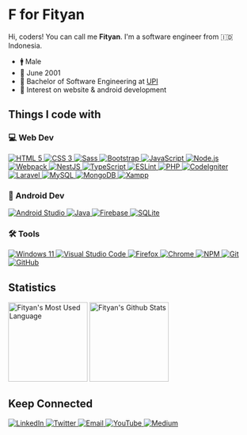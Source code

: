 #  F for Fityan

Hi, coders! You can call me **Fityan**. I'm a software engineer from 🇮🇩 Indonesia.

- 🚹 Male
- 🎂 June 2001
- 🏫 Bachelor of Software Engineering at [UPI](https://www.upi.edu)
- 🚀 Interest on website & android development

## Things I code with

### 💻 Web Dev

<p>
  <a href="https://html.spec.whatwg.org">
    <img alt="HTML 5" src="https://img.shields.io/badge/-HTML_5-E34F26?style=flat-square&logo=html5&logoColor=white" />
  </a>
  <a href="https://www.w3.org/TR/CSS">
    <img alt="CSS 3" src="https://img.shields.io/badge/-CSS_3-046cb6?style=flat-square&logo=CSS3&logoColor=white" />
  </a>
  <a href="https://www.sassnet.com">
    <img alt="Sass" src="https://img.shields.io/badge/-Sass-CC6699?style=flat-square&logo=sass&logoColor=white" />
  </a>
  <a href="https://getbootstrap.com">
    <img alt="Bootstrap" src="https://img.shields.io/badge/-Bootstrap-8612fb?style=flat-square&logo=bootstrap&logoColor=white" />
  </a>
  <a href="https://www.ecma-international.org/publications-and-standards/standards/ecma-262">
    <img alt="JavaScript" src="https://img.shields.io/badge/-JavaScript-ceb42e?style=flat-square&logo=javascript&logoColor=white" />
  </a>
  <a href="https://nodejs.org">
    <img alt="Node.js" src="https://img.shields.io/badge/-Node.js-43853d?style=flat-square&logo=Node.js&logoColor=white" />
  </a>
  <a href="https://webpack.js.org">
    <img alt="Webpack" src="https://img.shields.io/badge/-Webpack-5299c7?style=flat-square&logo=webpack&logoColor=white" />
  </a>
  <a href="https://nestjs.com">
    <img alt="NestJS" src="https://img.shields.io/badge/-NestJS-ea2845?style=flat-square&logo=nestjs&logoColor=white" />
  </a>
  <a href="https://www.typescriptlang.org">
    <img alt="TypeScript" src="https://img.shields.io/badge/-TypeScript-007ACC?style=flat-square&logo=typescript&logoColor=white" />
  </a>
  <a href="https://eslint.org">
    <img alt="ESLint" src="https://img.shields.io/badge/-ESLint-4a2ec4?style=flat-square&logo=eslint&logoColor=white" />
  </a>
  <a href="https://www.php.net">
    <img alt="PHP" src="https://img.shields.io/badge/-PHP-4f5b93?style=flat-square&logo=php&logoColor=white" />
  </a>
  <a href="https://codeigniter.com">
    <img alt="CodeIgniter" src="https://img.shields.io/badge/-CodeIgniter-dd4814?style=flat-square&logo=codeigniter&logoColor=white" />
  </a>
  <a href="https://laravel.com">
    <img alt="Laravel" src="https://img.shields.io/badge/-Laravel-white?style=flat-square&logo=laravel" />
  </a>
  <a href="https://www.mysql.com">
    <img alt="MySQL" src="https://img.shields.io/badge/-MySQL-015b81?style=flat-square&logo=mysql&logoColor=white" />
  </a>
  <a href="https://www.mongodb.com">
    <img alt="MongoDB" src="https://img.shields.io/badge/-MongoDB-43853d?style=flat-square&logo=mongodb&logoColor=white" />
  </a>
  <a href="https://www.apachefriends.org">
    <img alt="Xampp" src="https://img.shields.io/badge/-Xampp-ffffff?style=flat-square&logo=xampp" />
  </a>
</p>

### 📱 Android Dev

<p>
  <a href="https://developer.android.com/studio">
    <img alt="Android Studio" src="https://img.shields.io/badge/-Android_Studio-43853d?style=flat-square&logo=android&logoColor=white" />
  </a>
  <a href="https://www.java.com">
    <img alt="Java" src="https://img.shields.io/badge/-Java-00788d?style=flat-square&logo=java&logoColor=white" />
  </a>
  <a href="https://firebase.google.com">
    <img alt="Firebase" src="https://img.shields.io/badge/-Firebase-f4800a?style=flat-square&logo=firebase&logoColor=white" />
  </a>
  <a href="https://www.sqlite.org">
    <img alt="SQLite" src="https://img.shields.io/badge/-SQLite-0f7ec8?style=flat-square&logo=sqlite&logoColor=white" />
  </a>
</p>

### 🛠️ Tools

<p>
  <a href="https://www.microsoft.com/windows">
    <img alt="Windows 11" src="https://img.shields.io/badge/-Windows_11-215dd1?style=flat-square&logo=windows&logoColor=white" />
  </a>
  <a href="https://code.visualstudio.com">
    <img alt="Visual Studio Code" src="https://img.shields.io/badge/-VS_Code-215dd1?style=flat-square&logo=visualstudiocode&logoColor=white" />
  </a>
  <a href="https://www.mozilla.org/firefox">
    <img alt="Firefox" src="https://img.shields.io/badge/-Firefox-7b59f0?style=flat-square&logo=firefox&logoColor=white" />
  </a>
  <a href="https://www.google.com/chrome">
    <img alt="Chrome" src="https://img.shields.io/badge/-Chrome-4d8cf4?style=flat-square&logo=googlechrome&logoColor=white" />
  </a>
  <a href="https://www.npmjs.com">
    <img alt="NPM" src="https://img.shields.io/badge/-NPM-CB3837?style=flat-square&logo=npm&logoColor=white" />
  </a>
  <a href="https://git-scm.com">
    <img alt="Git" src="https://img.shields.io/badge/-Git-F05032?style=flat-square&logo=git&logoColor=white" />
  </a>
  <a href="https://github.com">
    <img alt="GitHub" src="https://img.shields.io/badge/-GitHub-161b22?style=flat-square&logo=github&logoColor=white" />
  </a>
</p>

## Statistics

<p>
  <img src="https://github-readme-stats.vercel.app/api/top-langs/?username=fityannugroho&layout=compact&hide_border=true&theme=tokyonight" alt="Fityan's Most Used Language" height="160"/>
  <img src="https://github-readme-stats.vercel.app/api?username=fityannugroho&show_icons=true&hide_border=true&theme=tokyonight" alt="Fityan's Github Stats" height=160"/>
</p>


## Keep Connected

<a href="https://www.linkedin.com/in/fityannugroho" target="_blank">
  <img alt="LinkedIn" src="https://img.shields.io/badge/-LinkedIn-0170ad?style=for-the-badge&logo=linkedin&logoColor=white" />
</a>
<a href="https://www.twitter.com/fityannugroho" target="_blank">
  <img alt="Twitter" src="https://img.shields.io/badge/-Twitter-00a8e9?style=for-the-badge&logo=twitter&logoColor=white" />
</a>
<a href="mailto:fityannugroho@gmail.com" target="_blank">
  <img alt="Email" src="https://img.shields.io/badge/-Email-ffffff?style=for-the-badge&logo=gmail" />
</a>
<a href="https://www.youtube.com/channel/UCTrOx-V_qeEqZ26ZR5pjSIA" target="_blank">
  <img alt="YouTube" src="https://img.shields.io/badge/-YouTube-f70000?style=for-the-badge&logo=youtube&logoColor=white" />
</a>
<a href="https://fityannugroho.medium.com" target="_blank">
  <img alt="Medium" src="https://img.shields.io/badge/-Medium-1d1916?style=for-the-badge&logo=medium&logoColor=white" />
</a>
